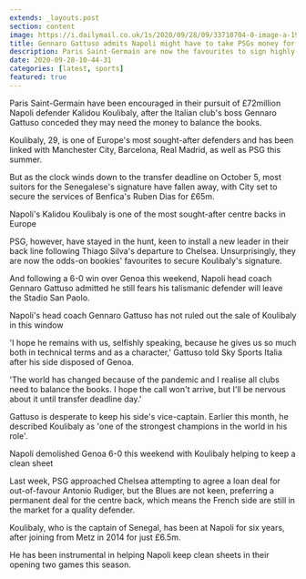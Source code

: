 ```yaml
---
extends: _layouts.post
section: content
image: https://i.dailymail.co.uk/1s/2020/09/28/09/33710704-0-image-a-19_1601283121789.jpg 
title: Gennaro Gattuso admits Napoli might have to take PSGs money for Kalidou Koulibaly 
description: Paris Saint-Germain are now the favourites to sign highly-rated Napoli defender Kalidou Koulibaly  for £72million, after the Italian club conceded they may need the money to balance the books. 
date: 2020-09-28-10-44-31 
categories: [latest, sports] 
featured: true 
--- 
```

Paris Saint-Germain have been encouraged in their pursuit of £72million Napoli defender Kalidou Koulibaly, after the Italian club's boss Gennaro Gattuso conceded they may need the money to balance the books.

Koulibaly, 29, is one of Europe's most sought-after defenders and has been linked with Manchester City, Barcelona, Real Madrid, as well as PSG this summer.

But as the clock winds down to the transfer deadline on October 5, most suitors for the Senegalese's signature have fallen away, with City set to secure the services of Benfica's Ruben Dias for £65m.

Napoli's Kalidou Koulibaly is one of the most sought-after centre backs in Europe

PSG, however, have stayed in the hunt, keen to install a new leader in their back line following Thiago Silva's departure to Chelsea. Unsurprisingly, they are now the odds-on bookies' favourites to secure Koulibaly's signature.

And following a 6-0 win over Genoa this weekend, Napoli head coach Gennaro Gattuso admitted he still fears his talismanic defender will leave the Stadio San Paolo.

Napoli's head coach Gennaro Gattuso has not ruled out the sale of Koulibaly in this window

'I hope he remains with us, selfishly speaking, because he gives us so much both in technical terms and as a character,' Gattuso told Sky Sports Italia after his side disposed of Genoa.

'The world has changed because of the pandemic and I realise all clubs need to balance the books. I hope the call won't arrive, but I'll be nervous about it until transfer deadline day.'

Gattuso is desperate to keep his side's vice-captain. Earlier this month, he described Koulibaly as 'one of the strongest champions in the world in his role'.

Napoli demolished Genoa 6-0 this weekend with Koulibaly helping to keep a clean sheet

Last week, PSG approached Chelsea attempting to agree a loan deal for out-of-favour Antonio Rudiger, but the Blues are not keen, preferring a permanent deal for the centre back, which means the French side are still in the market for a quality defender.

Koulibaly, who is the captain of Senegal, has been at Napoli for six years, after joining from Metz in 2014 for just £6.5m.

He has been instrumental in helping Napoli keep clean sheets in their opening two games this season.

